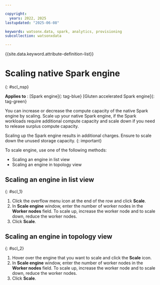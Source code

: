```yaml
---

copyright:
  years: 2022, 2025
lastupdated: "2025-06-08"

keywords: watsonx.data, spark, analytics, provisioning
subcollection: watsonxdata

---
```


{{site.data.keyword.attribute-definition-list}}

# Scaling native Spark engine
{: #scl_nsp}


**Applies to** : [Spark engine]{: tag-blue}  [Gluten accelerated Spark engine]{: tag-green}


You can increase or decrease the compute capacity of the native Spark engine by scaling. Scale up your native Spark engine, if the Spark workloads require additional compute capacity and scale down if you need to release surplus compute capacity.

Scaling up the Spark engine results in additional charges. Ensure to scale down the unused storage capacity.
{: important}

To scale engine, use one of the following methods:
* Scaling an engine in list view
* Scaling an engine in topology view

## Scaling an engine in list view
{: #scl_1}

   1. Click the overflow menu icon at the end of the row and click **Scale**.
   2. In **Scale engine** window, enter the number of worker nodes in the **Worker nodes** field. To scale up, increase the worker node and to scale down, reduce the worker nodes.
   3. Click **Scale**.

## Scaling an engine in topology view
{: #scl_2}

   1. Hover over the engine that you want to scale and click the **Scale** icon.
   2. In **Scale engine** window, enter the number of worker nodes in the **Worker nodes** field. To scale up, increase the worker node and to scale down, reduce the worker nodes.
   3. Click **Scale**.
